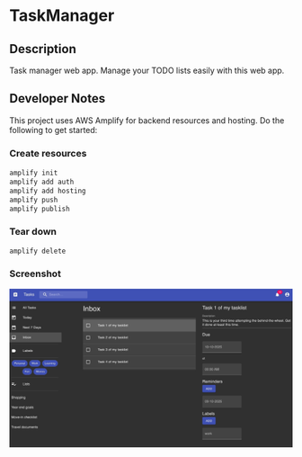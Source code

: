 # TaskManager

## Description
Task manager web app. Manage your TODO lists easily with this web app.

## Developer Notes

This project uses AWS Amplify for backend resources and hosting. Do the following to get started:

### Create resources 

```
amplify init
amplify add auth
amplify add hosting 
amplify push
amplify publish
```

### Tear down

```
amplify delete
```

### Screenshot

![Screenshot](documentation/screenshot.jpeg)
